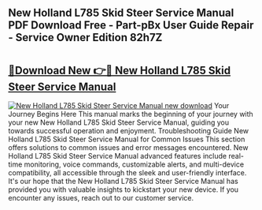 ## New Holland L785 Skid Steer Service Manual PDF Download Free - Part-pBx User Guide Repair - Service Owner Edition 82h7Z

# <h2><a href="http://bc86584.oget.top/?id=New+Holland+L785+Skid+Steer+Service+Manual">🔗Download New 👉🔴 New Holland L785 Skid Steer Service Manual</a></h2>

[![New Holland L785 Skid Steer Service Manual new download](https://i.imgur.com/5g1atiW.png)](http://bc86584.oget.top/?id=New+Holland+L785+Skid+Steer+Service+Manual)
Your Journey Begins Here This manual marks the beginning of your journey with your new New Holland L785 Skid Steer Service Manual, guiding you towards successful operation and enjoyment. Troubleshooting Guide New Holland L785 Skid Steer Service Manual for Common Issues This section offers solutions to common issues and error messages encountered. New Holland L785 Skid Steer Service Manual advanced features include real-time monitoring, voice commands, customizable alerts, and multi-device compatibility, all accessible through the sleek and user-friendly interface. It's our hope that the New Holland L785 Skid Steer Service Manual has provided you with valuable insights to kickstart your new device. If you encounter any issues, reach out to our customer service.
